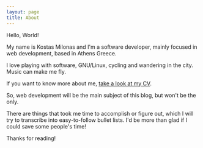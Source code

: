 ```yaml
---
layout: page
title: About
---
```


Hello, World!

My name is Kostas Milonas and I'm a software developer, mainly focused in web development,
based in Athens Greece.

I love playing with software, GNU/Linux, cycling and wandering in the city.  
Music can make me fly.

If you want to know more about me, [take a look at my CV](/cv).

So, web development will be the main subject of this blog, but won't be the only.

There are things that took me time to accomplish or figure out, which I will try to transcribe into easy-to-follow bullet lists.
I'd be more than glad if I could save some people's time!

Thanks for reading!
